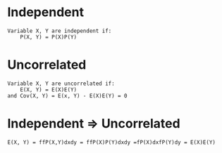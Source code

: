 # Independent 
    Variable X, Y are independent if:
        P(X, Y) = P(X)P(Y)

# Uncorrelated
    Variable X, Y are uncorrelated if:
        E(X, Y) = E(X)E(Y) 
    and Cov(X, Y) = E(x, Y) - E(X)E(Y) = 0

# Independent => Uncorrelated
    E(X, Y) = ffP(X,Y)dxdy = ffP(X)P(Y)dxdy =fP(X)dxfP(Y)dy = E(X)E(Y)

